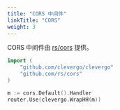 ```yaml
---
title: "CORS 中间件"
linkTitle: "CORS"
weight: 3
---
```


CORS 中间件由 [rs/cors](https://github.com/rs/cors) 提供。

```go
import (
    "github.com/clevergo/clevergo"
    "github.com/rs/cors"
)
```

```go
m := cors.Default().Handler
router.Use(clevergo.WrapHH(m))
```
